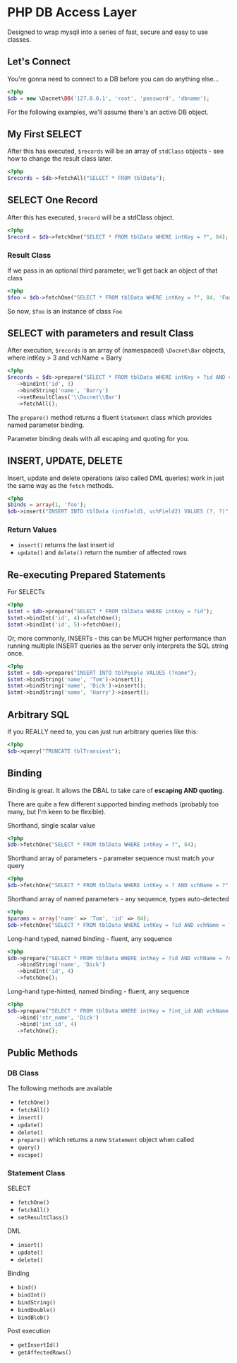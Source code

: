 # PHP DB Access Layer #

Designed to wrap mysqli into a series of fast, secure and easy to use classes.

## Let's Connect ##

You're gonna need to connect to a DB before you can do anything else...

```php
<?php
$db = new \Docnet\DB('127.0.0.1', 'root', 'password', 'dbname');
```

For the following examples, we'll assume there's an active DB object.

## My First SELECT ##

After this has executed, `$records` will be an array of `stdClass` objects - see how to change the result class later.

```php
<?php
$records = $db->fetchAll("SELECT * FROM tblData");
```

## SELECT One Record ##

After this has executed, `$record` will be a stdClass object.

```php
<?php
$record = $db->fetchOne("SELECT * FROM tblData WHERE intKey = ?", 84);
```

### Result Class ###

If we pass in an optional third parameter, we'll get back an object of that class

```php
<?php
$foo = $db->fetchOne("SELECT * FROM tblData WHERE intKey = ?", 84, 'Foo');
```

So now, `$foo` is an instance of class `Foo`

## SELECT with parameters and result Class ##

After execution, `$records` is an array of (namespaced) `\Docnet\Bar` objects, where intKey > 3 and vchName = Barry

```php
<?php
$records = $db->prepare("SELECT * FROM tblData WHERE intKey > ?id AND vchName = ?name")
   ->bindInt('id', 3)
   ->bindString('name', 'Barry')
   ->setResultClass('\\Docnet\\Bar')
   ->fetchAll();
```
The `prepare()` method returns a fluent `Statement` class which provides named parameter binding.

Parameter binding deals with all escaping and quoting for you.

## INSERT, UPDATE, DELETE ##
Insert, update and delete operations (also called DML queries) work in just the
same way as the ``fetch`` methods.

```php
<?php
$binds = array(1, 'foo');
$db->insert("INSERT INTO tblData (intField1, vchField2) VALUES (?, ?)", $binds);
```

### Return Values ###
- `insert()` returns the last insert id
- `update()` and `delete()` return the number of affected rows

## Re-executing Prepared Statements ##

For SELECTs

```php
<?php
$stmt = $db->prepare("SELECT * FROM tblData WHERE intKey = ?id");
$stmt->bindInt('id', 4)->fetchOne();
$stmt->bindInt('id', 5)->fetchOne();
```

Or, more commonly, INSERTs - this can be MUCH higher performance than running multiple INSERT queries as the server only
interprets the SQL string once.

```php
<?php
$stmt = $db->prepare("INSERT INTO tblPeople VALUES (?name");
$stmt->bindString('name', 'Tom')->insert();
$stmt->bindString('name', 'Dick')->insert();
$stmt->bindString('name', 'Harry')->insert();
```

## Arbitrary SQL ##

If you REALLY need to, you can just run arbitrary queries like this:

```php
<?php
$db->query("TRUNCATE tblTransient");
```

## Binding ##

Binding is great.  It allows the DBAL to take care of **escaping AND quoting**.

There are quite a few different supported binding methods (probably too many, but I'm keen to be flexible).

Shorthand, single scalar value

```php
<?php
$db->fetchOne("SELECT * FROM tblData WHERE intKey = ?", 84);
```

Shorthand array of parameters - parameter sequence must match your query

```php
<?php
$db->fetchOne("SELECT * FROM tblData WHERE intKey = ? AND vchName = ?", array(84, 'Tom'));
```

Shorthand array of named parameters - any sequence, types auto-detected

```php
<?php
$params = array('name' => 'Tom', 'id' => 84);
$db->fetchOne("SELECT * FROM tblData WHERE intKey = ?id AND vchName = ?name", $params);
```

Long-hand typed, named binding - fluent, any sequence

```php
<?php
$db->prepare("SELECT * FROM tblData WHERE intKey = ?id AND vchName = ?name")
   ->bindString('name', 'Dick')
   ->bindInt('id', 4)
   ->fetchOne();
```

Long-hand type-hinted, named binding - fluent, any sequence

```php
<?php
$db->prepare("SELECT * FROM tblData WHERE intKey = ?int_id AND vchName = ?str_name")
   ->bind('str_name', 'Dick')
   ->bind('int_id', 4)
   ->fetchOne();
```

## Public Methods ##

### DB Class ###

The following methods are available

- `fetchOne()`
- `fetchAll()`
- `insert()`
- `update()`
- `delete()`
- `prepare()` which returns a new `Statement` object when called
- `query()`
- `escape()`

### Statement Class ###

SELECT
- `fetchOne()`
- `fetchAll()`
- `setResultClass()`

DML
- `insert()`
- `update()`
- `delete()`

Binding
- `bind()`
- `bindInt()`
- `bindString()`
- `bindDouble()`
- `bindBlob()`

Post execution
- `getInsertId()`
- `getAffectedRows()`

